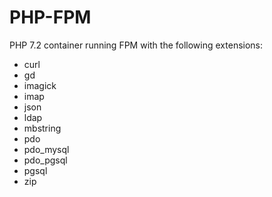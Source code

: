 # PHP-FPM

PHP 7.2 container running FPM with the following extensions:

* curl
* gd
* imagick
* imap
* json
* ldap
* mbstring
* pdo
* pdo_mysql
* pdo_pgsql
* pgsql
* zip
